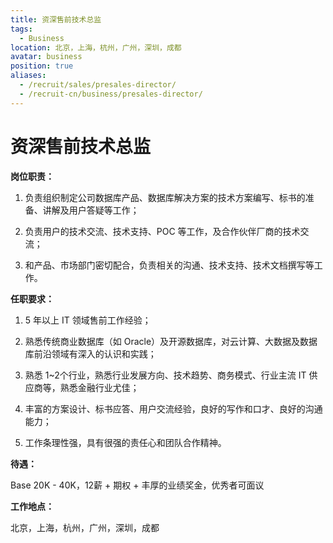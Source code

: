 ```yaml
---
title: 资深售前技术总监
tags:
  - Business
location: 北京，上海，杭州，广州，深圳，成都
avatar: business
position: true
aliases:
  - /recruit/sales/presales-director/
  - /recruit-cn/business/presales-director/
---
```


# 资深售前技术总监

**岗位职责：**

1. 负责组织制定公司数据库产品、数据库解决方案的技术方案编写、标书的准备、讲解及用户答疑等工作；

2. 负责用户的技术交流、技术支持、POC 等工作，及合作伙伴厂商的技术交流；

3. 和产品、市场部门密切配合，负责相关的沟通、技术支持、技术文档撰写等工作。


**任职要求：**

1. 5 年以上 IT 领域售前工作经验；

2. 熟悉传统商业数据库（如 Oracle）及开源数据库，对云计算、大数据及数据库前沿领域有深入的认识和实践；

3. 熟悉 1~2个行业，熟悉行业发展方向、技术趋势、商务模式、行业主流 IT 供应商等，熟悉金融行业尤佳；

4. 丰富的方案设计、标书应答、用户交流经验，良好的写作和口才、良好的沟通能力；

5. 工作条理性强，具有很强的责任心和团队合作精神。


**待遇：**

Base 20K - 40K，12薪 + 期权 + 丰厚的业绩奖金，优秀者可面议

**工作地点：**

北京，上海，杭州，广州，深圳，成都
